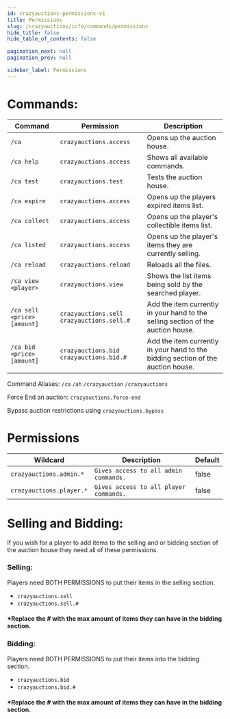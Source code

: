 ```yaml
---
id: crazyauctions-permissions-v1
title: Permissions
slug: /crazyauctions/info/commands/permissions
hide_title: false
hide_table_of_contents: false

pagination_next: null
pagination_prev: null

sidebar_label: Permissions
---
```

# Commands:

Command|Permission|Description
---|---|---
`/ca`|`crazyauctions.access`|Opens up the auction house.
`/ca help`|`crazyauctions.access`|Shows all available commands.
`/ca test`|`crazyauctions.test`|Tests the auction house.
`/ca expire`|`crazyauctions.access`|Opens up the players expired items list.
`/ca collect`|`crazyauctions.access`|Opens up the player's collectible items list.
`/ca listed`|`crazyauctions.access`|Opens up the player's items they are currently selling.
`/ca reload`|`crazyauctions.reload`|Reloads all the files.
`/ca view <player>`|`crazyauctions.view`|Shows the list items being sold by the searched player.
`/ca sell <price> [amount]`|`crazyauctions.sell` `crazyauctions.sell.#`|Add the item currently in your hand to the selling section of the auction house.
`/ca bid <price> [amount]`|`crazyauctions.bid` `crazyauctions.bid.#`|Add the item currently in your hand to the bidding section of the auction house.

Command Aliases: `/ca` `/ah` `/crazyauction` `/crazyauctions`

Force End an auction: `crazyauctions.force-end`

Bypass auction restrictions using `crazyauctions.bypass`

# Permissions
Wildcard|Description|Default
---|---|---
`crazyauctions.admin.*`|`Gives access to all admin commands.`|false
`crazyauctions.player.*`|`Gives access to all player commands.`|false

# Selling and Bidding:

If you wish for a player to add items to the selling and or bidding section of the auction house they need all of these permissions.

### Selling:
Players need BOTH PERMISSIONS to put their items in the selling section.
* `crazyauctions.sell`
* `crazyauctions.sell.#`
#### *Replace the # with the max amount of items they can have in the bidding section.
### Bidding:
Players need BOTH PERMISSIONS to put their items into the bidding section.
* `crazyauctions.bid`
* `crazyauctions.bid.#`
#### *Replace the # with the max amount of items they can have in the bidding section.
